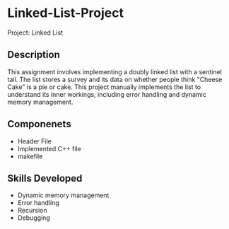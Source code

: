 # Linked-List-Project
Project: Linked List

## Description
This assignment involves implementing a doubly linked list with a sentinel tail. The list stores a survey and its data on whether people think "Cheese Cake" is a pie or cake. This project manually implements the list to understand its inner workings, including error handling and dynamic memory management.
  ## Componenets
  - Header File
  - Implemented C++ file
  - makefile
## Skills Developed
- Dynamic memory management
- Error handling
- Recursion
- Debugging
